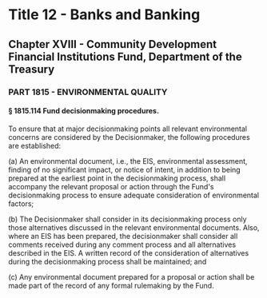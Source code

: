 
# Title 12 - Banks and Banking
## Chapter XVIII - Community Development Financial Institutions Fund, Department of the Treasury
### PART 1815 - ENVIRONMENTAL QUALITY
#### § 1815.114 Fund decisionmaking procedures.

To ensure that at major decisionmaking points all relevant environmental concerns are considered by the Decisionmaker, the following procedures are established:

(a) An environmental document, i.e., the EIS, environmental assessment, finding of no significant impact, or notice of intent, in addition to being prepared at the earliest point in the decisionmaking process, shall accompany the relevant proposal or action through the Fund's decisionmaking process to ensure adequate consideration of environmental factors;

(b) The Decisionmaker shall consider in its decisionmaking process only those alternatives discussed in the relevant environmental documents. Also, where an EIS has been prepared, the decisionmaker shall consider all comments received during any comment process and all alternatives described in the EIS. A written record of the consideration of alternatives during the decisionmaking process shall be maintained; and

(c) Any environmental document prepared for a proposal or action shall be made part of the record of any formal rulemaking by the Fund.
